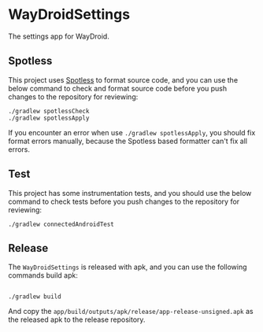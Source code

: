 # WayDroidSettings

The settings app for WayDroid.

## Spotless

This project uses [Spotless](https://github.com/diffplug/spotless/tree/main/plugin-gradle) to
format source code, and you can use the below command to check and format source code before
you push changes to the repository for reviewing:

```shell
./gradlew spotlessCheck
./gradlew spotlessApply
``` 

If you encounter an error when use `./gradlew spotlessApply`, you should fix format errors 
manually, because the Spotless based formatter can't fix all errors.

## Test

This project has some instrumentation tests, and you should use the below command to check
tests before you push changes to the repository for reviewing:

```shell
./gradlew connectedAndroidTest
```

## Release

The `WayDroidSettings` is released with apk, and you can use the following commands build apk:

```shell script

./gradlew build
```

And copy the `app/build/outputs/apk/release/app-release-unsigned.apk` as the released apk to the 
release repository.